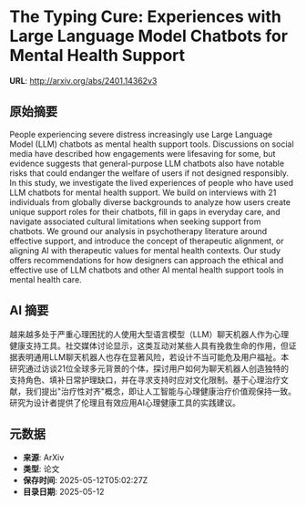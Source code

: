 # The Typing Cure: Experiences with Large Language Model Chatbots for Mental Health Support

**URL**: http://arxiv.org/abs/2401.14362v3

## 原始摘要

People experiencing severe distress increasingly use Large Language Model
(LLM) chatbots as mental health support tools. Discussions on social media have
described how engagements were lifesaving for some, but evidence suggests that
general-purpose LLM chatbots also have notable risks that could endanger the
welfare of users if not designed responsibly. In this study, we investigate the
lived experiences of people who have used LLM chatbots for mental health
support. We build on interviews with 21 individuals from globally diverse
backgrounds to analyze how users create unique support roles for their
chatbots, fill in gaps in everyday care, and navigate associated cultural
limitations when seeking support from chatbots. We ground our analysis in
psychotherapy literature around effective support, and introduce the concept of
therapeutic alignment, or aligning AI with therapeutic values for mental health
contexts. Our study offers recommendations for how designers can approach the
ethical and effective use of LLM chatbots and other AI mental health support
tools in mental health care.


## AI 摘要

越来越多处于严重心理困扰的人使用大型语言模型（LLM）聊天机器人作为心理健康支持工具。社交媒体讨论显示，这类互动对某些人具有挽救生命的作用，但证据表明通用LLM聊天机器人也存在显著风险，若设计不当可能危及用户福祉。本研究通过访谈21位全球多元背景的个体，探讨用户如何为聊天机器人创造独特的支持角色、填补日常护理缺口，并在寻求支持时应对文化限制。基于心理治疗文献，我们提出"治疗性对齐"概念，即让人工智能与心理健康治疗价值观保持一致。研究为设计者提供了伦理且有效应用AI心理健康工具的实践建议。

## 元数据

- **来源**: ArXiv
- **类型**: 论文
- **保存时间**: 2025-05-12T05:02:27Z
- **目录日期**: 2025-05-12

